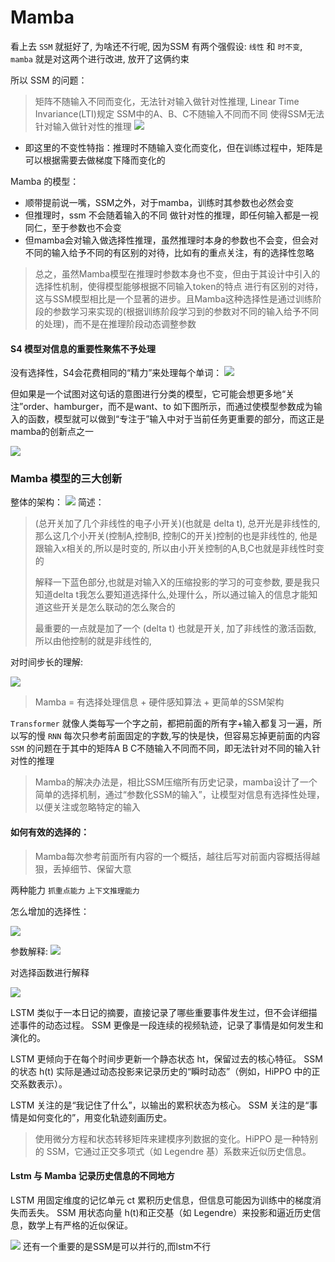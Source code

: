 #  Mamba 

看上去 `SSM` 就挺好了, 为啥还不行呢, 因为SSM 有两个强假设: `线性` 和 `时不变`, `mamba` 就是对这两个进行改进, 放开了这俩约束

所以 SSM 的问题：
> 矩阵不随输入不同而变化，无法针对输入做针对性推理, Linear Time Invariance(LTI)规定 SSM中的A、B、C不随输入不同而不同
> 使得SSM无法针对输入做针对性的推理
> ![](https://image.chiullian.cn/img/202411251546615.png)

- 即这里的不变性特指：推理时不随输入变化而变化，但在训练过程中，矩阵是可以根据需要去做梯度下降而变化的

Mamba 的模型：
* 顺带提前说一嘴，SSM之外，对于mamba，训练时其参数也必然会变
* 但推理时，ssm 不会随着输入的不同 做针对性的推理，即任何输入都是一视同仁，至于参数也不会变
* 但mamba会对输入做选择性推理，虽然推理时本身的参数也不会变，但会对不同的输入给予不同的有区别的对待，比如有的重点关注，有的选择性忽略


> 总之，虽然Mamba模型在推理时参数本身也不变，但由于其设计中引入的选择性机制，使得模型能够根据不同输入token的特点
> 进行有区别的对待，这与SSM模型相比是一个显著的进步。且Mamba这种选择性是通过训练阶段的参数学习来实现的(根据训练阶段学习到的参数对不同的输入给予不同的处理)，而不是在推理阶段动态调整参数

#### S4 模型对信息的重要性聚焦不予处理

没有选择性，S4会花费相同的“精力”来处理每个单词：
![](https://image.chiullian.cn/img/202411251557457.png)

但如果是一个试图对这句话的意图进行分类的模型，它可能会想更多地“关注”order、hamburger，而不是want、to
如下图所示，而通过使模型参数成为输入的函数，模型就可以做到“专注于”输入中对于当前任务更重要的部分，而这正是mamba的创新点之一

![](https://image.chiullian.cn/img/202411251556416.png)

### Mamba 模型的三大创新

整体的架构：
![](https://image.chiullian.cn/img/202411251529329.png)
简述： 
> (总开关加了几个非线性的电子小开关)(也就是 delta t), 总开光是非线性的,那么这几个小开关(控制A,控制B, 控制C的开关)控制的也是非线性的, 他是跟输入x相关的,所以是时变的, 所以由小开关控制的A,B,C也就是非线性时变的
> 
> 解释一下蓝色部分,也就是对输入X的压缩投影的学习的可变参数, 要是我只知道delta t我怎么要知道选择什么,处理什么，所以通过输入的信息才能知道这些开关是怎么联动的怎么聚合的
> 
> 最重要的一点就是加了一个 (delta t) 也就是开关, 加了非线性的激活函数, 所以由他控制的就是非线性的,

对时间步长的理解:

![](https://image.chiullian.cn/img/202411252104982.png)

> Mamba = 有选择处理信息 + 硬件感知算法 + 更简单的SSM架构

`Transformer` 就像人类每写一个字之前，都把前面的所有字+输入都复习一遍，所以写的慢
`RNN` 每次只参考前面固定的字数,写的快是快，但容易忘掉更前面的内容
`SSM` 的问题在于其中的矩阵A B C不随输入不同而不同，即无法针对不同的输入针对性的推理

> Mamba的解决办法是，相比SSM压缩所有历史记录，mamba设计了一个简单的选择机制，通过“参数化SSM的输入”，让模型对信息有选择性处理，以便关注或忽略特定的输入

#### 如何有效的选择的：
> Mamba每次参考前面所有内容的一个概括，越往后写对前面内容概括得越狠，丢掉细节、保留大意

两种能力 `抓重点能力` `上下文推理能力`

怎么增加的选择性：

![](https://image.chiullian.cn/img/202411252014084.png)

参数解释:
![](https://image.chiullian.cn/img/202411252028538.png)

对选择函数进行解释

![](https://image.chiullian.cn/img/202411252058459.png)

LSTM 类似于一本日记的摘要，直接记录了哪些重要事件发生过，但不会详细描述事件的动态过程。
SSM 更像是一段连续的视频轨迹，记录了事情是如何发生和演化的。

LSTM 更倾向于在每个时间步更新一个静态状态 ht，保留过去的核心特征。
SSM 的状态 h(t) 实际是通过动态投影来记录历史的“瞬时动态”（例如，HiPPO 中的正交系数表示）。

LSTM 关注的是“我记住了什么”，以输出的累积状态为核心。
SSM 关注的是“事情是如何变化的”，用变化轨迹刻画历史。

> 使用微分方程和状态转移矩阵来建模序列数据的变化。HiPPO 是一种特别的 SSM，它通过正交多项式（如 Legendre 基）系数来近似历史信息。

#### Lstm 与 Mamba 记录历史信息的不同地方
LSTM 用固定维度的记忆单元 ct 累积历史信息，但信息可能因为训练中的梯度消失而丢失。
SSM 用状态向量 h(t)和正交基（如 Legendre）来投影和逼近历史信息，数学上有严格的近似保证。

![](https://image.chiullian.cn/img/202411252144156.png)
还有一个重要的是SSM是可以并行的,而lstm不行

